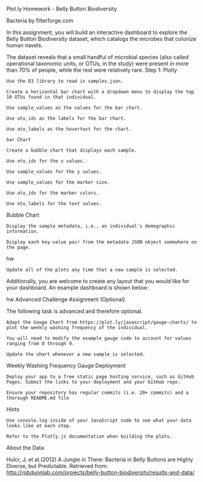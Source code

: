 Plot.ly Homework - Belly Button Biodiversity

Bacteria by filterforge.com

In this assignment, you will build an interactive dashboard to explore the Belly Button Biodiversity dataset, which catalogs the microbes that colonize human navels.

The dataset reveals that a small handful of microbial species (also called operational taxonomic units, or OTUs, in the study) were present in more than 70% of people, while the rest were relatively rare.
Step 1: Plotly

    Use the D3 library to read in samples.json.

    Create a horizontal bar chart with a dropdown menu to display the top 10 OTUs found in that individual.

    Use sample_values as the values for the bar chart.

    Use otu_ids as the labels for the bar chart.

    Use otu_labels as the hovertext for the chart.

    bar Chart

    Create a bubble chart that displays each sample.

    Use otu_ids for the x values.

    Use sample_values for the y values.

    Use sample_values for the marker size.

    Use otu_ids for the marker colors.

    Use otu_labels for the text values.

Bubble Chart

    Display the sample metadata, i.e., an individual's demographic information.

    Display each key-value pair from the metadata JSON object somewhere on the page.

hw

    Update all of the plots any time that a new sample is selected.

Additionally, you are welcome to create any layout that you would like for your dashboard. An example dashboard is shown below:

hw
Advanced Challenge Assignment (Optional)

The following task is advanced and therefore optional.

    Adapt the Gauge Chart from https://plot.ly/javascript/gauge-charts/ to plot the weekly washing frequency of the individual.

    You will need to modify the example gauge code to account for values ranging from 0 through 9.

    Update the chart whenever a new sample is selected.

Weekly Washing Frequency Gauge
Deployment

    Deploy your app to a free static page hosting service, such as GitHub Pages. Submit the links to your deployment and your GitHub repo.

    Ensure your repository has regular commits (i.e. 20+ commits) and a thorough README.md file

Hints

    Use console.log inside of your JavaScript code to see what your data looks like at each step.

    Refer to the Plotly.js documentation when building the plots.

About the Data

Hulcr, J. et al.(2012) A Jungle in There: Bacteria in Belly Buttons are Highly Diverse, but Predictable. Retrieved from: http://robdunnlab.com/projects/belly-button-biodiversity/results-and-data/
